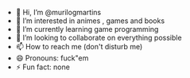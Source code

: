 - 👋 Hi, I’m @murilogmartins
- 👀 I’m interested in animes , games and books
- 🌱 I’m currently learning game programming
- 💞️ I’m looking to collaborate on everything possible
- 📫 How to reach me (don't disturb me)
- 😄 Pronouns: fuck"em
- ⚡ Fun fact: none

<!---
murilogmartins/murilogmartins is a ✨ special ✨ repository because its `README.md` (this file) appears on your GitHub profile.
You can click the Preview link to take a look at your changes.
--->
